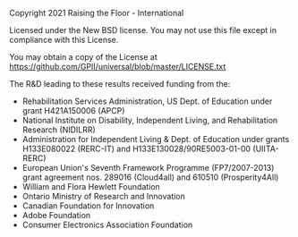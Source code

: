 Copyright 2021 Raising the Floor - International

Licensed under the New BSD license. You may not use this file except in
compliance with this License.

You may obtain a copy of the License at
https://github.com/GPII/universal/blob/master/LICENSE.txt

The R&D leading to these results received funding from the:
* Rehabilitation Services Administration, US Dept. of Education under
  grant H421A150006 (APCP)
* National Institute on Disability, Independent Living, and
  Rehabilitation Research (NIDILRR)
* Administration for Independent Living & Dept. of Education under grants
  H133E080022 (RERC-IT) and H133E130028/90RE5003-01-00 (UIITA-RERC)
* European Union's Seventh Framework Programme (FP7/2007-2013) grant
  agreement nos. 289016 (Cloud4all) and 610510 (Prosperity4All)
* William and Flora Hewlett Foundation
* Ontario Ministry of Research and Innovation
* Canadian Foundation for Innovation
* Adobe Foundation
* Consumer Electronics Association Foundation
